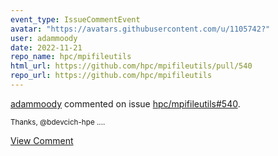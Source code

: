 ```yaml
---
event_type: IssueCommentEvent
avatar: "https://avatars.githubusercontent.com/u/1105742?"
user: adammoody
date: 2022-11-21
repo_name: hpc/mpifileutils
html_url: https://github.com/hpc/mpifileutils/pull/540
repo_url: https://github.com/hpc/mpifileutils
---
```


<a href='https://github.com/adammoody' target='_blank'>adammoody</a> commented on issue <a href='https://github.com/hpc/mpifileutils/pull/540' target='_blank'>hpc/mpifileutils#540</a>.

<small>Thanks, @bdevcich-hpe ....</small>

<a href='https://github.com/hpc/mpifileutils/pull/540' target='_blank'>View Comment</a>
